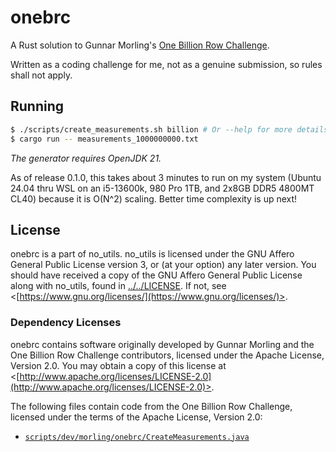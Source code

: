 # onebrc

A Rust solution to Gunnar Morling's [One Billion Row Challenge](https://www.morling.dev/blog/one-billion-row-challenge/).

Written as a coding challenge for me, not as a genuine submission, so rules shall not apply.

## Running

```sh
$ ./scripts/create_measurements.sh billion # Or --help for more details
$ cargo run -- measurements_1000000000.txt
```
*The generator requires OpenJDK 21.*

As of release 0.1.0, this takes about 3 minutes to run on my system (Ubuntu 24.04 thru WSL on an i5-13600k, 980 Pro 1TB, and 2x8GB DDR5 4800MT CL40) because it is O(N^2) scaling. Better time complexity is up next!

## License

onebrc is a part of no_utils. no_utils is licensed under the GNU Affero General Public License version 3, or (at your option) any later version. You should have received a copy of the GNU Affero General Public License along with no_utils, found in [../../LICENSE](../../LICENSE). If not, see <[https://www.gnu.org/licenses/](https://www.gnu.org/licenses/)>.

### Dependency Licenses

onebrc contains software originally developed by Gunnar Morling and the One Billion Row Challenge contributors, licensed under the Apache License, Version 2.0. You may obtain a copy of this license at <[http://www.apache.org/licenses/LICENSE-2.0](http://www.apache.org/licenses/LICENSE-2.0)>.

The following files contain code from the One Billion Row Challenge, licensed under the terms of the Apache License, Version 2.0:
- [`scripts/dev/morling/onebrc/CreateMeasurements.java`](./scripts/dev/morling/onebrc/CreateMeasurements.java)
